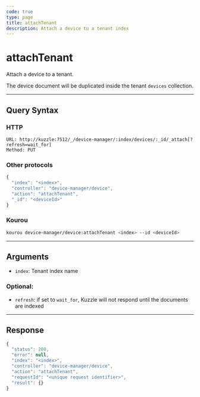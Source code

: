 ```yaml
---
code: true
type: page
title: attachTenant
description: Attach a device to a tenant index
---
```


# attachTenant

Attach a device to a tenant.

The device document will be duplicated inside the tenant `devices` collection.

---

## Query Syntax

### HTTP

```http
URL: http://kuzzle:7512/_/device-manager/:index/devices/:_id/_attach[?refresh=wait_for]
Method: PUT
```

### Other protocols

```js
{
  "index": "<index>",
  "controller": "device-manager/device",
  "action": "attachTenant",
  "_id": "<deviceId>"
}
```

### Kourou

```bash
kourou device-manager/device:attachTenant <index> --id <deviceId>
```
---

## Arguments

- `index`: Tenant index name

### Optional:

- `refresh`: if set to `wait_for`, Kuzzle will not respond until the documents are indexed

---

## Response

```js
{
  "status": 200,
  "error": null,
  "index": "<index>",
  "controller": "device-manager/device",
  "action": "attachTenant",
  "requestId": "<unique request identifier>",
  "result": {}
}
```
